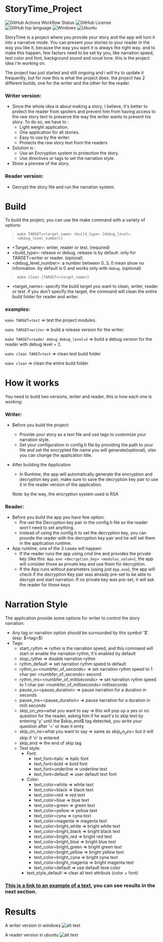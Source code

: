 # StoryTime_Project
![GitHub Actions Workflow Status](https://img.shields.io/github/actions/workflow/status/shadowkane/StoryTime_Project/workflow.yml)
![GitHub License](https://img.shields.io/github/license/shadowkane/StoryTime_Project)
![GitHub top language](https://img.shields.io/github/languages/top/shadowkane/StoryTime_Project)
![Windows](https://img.shields.io/badge/Windows-0078D6?logo=windows&logoColor=white)
![Ubuntu](https://img.shields.io/badge/Ubuntu-E95420?logo=ubuntu&logoColor=white)

StoryTime is a project where you provide your story and the app will turn it into a narrative mode.
You can present your stories to your reader in the way you like it, because the way you want it is always the right way.
and to make this happen, few factors need to be set by you, like narration speed, text color and font, background sound and vocal tone.
this is the project idea i'm working on.

The project has just started and still ongoing and i will try to update it frequently, but for now this is what the project does.
the project has 2 different builds, one for the writer and the other for the reader.
### Writer version:
  + Since the whole idea is about making a story, I believe, it's better to protect the reader from spoilers and prevent him from having access to the raw story text to preserve the way the writer wants to present his story. To do so, we have to :
    + Light weight application.
    + One application for all stories.
    + Easy to use by the writer.
    + Protects the raw story text from the readers
  + Solution is :
    + Use an Encryption system to protection the story.
    + Use directives or tags to set the narration style.
  + Show a preview of the story.
### Reader version:
  + Decrypt the story file and run the narration system.

# Build
To build the project, you can use the make command with a variety of options:
>`make TARGET=<target_name> <build_type> [debug_level=<debug_level_number>]`
- <Target_name>: writer, reader or test. (required)
- <build_type>: release or debug. release is by default. only for TARGET=writer or reader. (opional)
- <debug_level_number>: a number between 0..3, 0 mean show no information. by default is 0 and works only with `debug`. (optional)
> `make clean [TARGET=<target_name>]`
- <target_name>: specify the build target you want to clean, writer, reader or test. if you don't specify the target, the command will clean the entire build folder for reader and writer.
### examples:
`make TARGET=test` => test the project modules.

`make TARGET=writer` => build a release version for the writer.

`make TARGET=reader debug debug_level=2` => build a debug version for the reader with debug level = 2.

`make clean TARET=test` => clean test build folder

`make clean` => clean the entire build folder

# How it works
You need to build two versions, writer and reader, this is how each one is working: 
### Writer:
- Before you build the project:
  + Provide your story as a text file and use tags to customize your narration style.
  + Set your configuration in config.h file by providing the path to your file and set the encrypted file name you will generate(optional), olso you can change the application title.
- After building the Application
  + In Runtime, the app will automatically generate the encryption and decryption key pair, make sure to save the decryption key pair to use it in the reader version of the application.

  Note: by the way, the encryption system used is RSA
  
### Reader:
- Before you build the app you have few option:
  + Pre-set the Decryption key pair in the config.h file so the reader won't need to set anything.
  + instead of using the config.h to set the decryption key, you can provide the reader with the decryption key pair and he will set them in the application runtime.
- App runtime, one of the 3 cases will happen:
  + If the reader runs the app using cmd line and provides the private key (like this: `App.exe <decryption_key> <modulus_value>`), the app will consider those as private key and use them for decryption.
  + If the App runs without parameters (using just `App.exe`), the app will check if the decryption Key pair was already pre-set to be able to decrypt and start narration.
  If no private key was pre-set, it will ask the reader for those keys

# Narration Style
The application provide some options for writer to control the story narration:
 + Any tag or narration option should be surrounded by this symbol '$'. (exp: \$\<tag>\$)
 + Tags:
    + start_rythm => rythm is the narration speed, and this command will start or enable the narration rythm, it's enabled by default
    + stop_rythm => disable narration rythm
    + rythm_default => set narration rythm speed to default
    + rythm_s=<numbfer_of_seconds> => set narration rythm speed to 1 char per <numbfer_of_seconds> second
    + rythm_ms=<numbfer_of_milliseconds> => set narration rythm speed to 1 char per <numbfer_of_milliseconds> milliseconds
    + pause_s=<pause_duration> => pause narration for a duration in seconds
    + pause_ms=<pause_duration> => pause narration for a duration in milli seconds
    + skip_on_yes=what you want to say => this will pop up a yes or no question for the reader, asking him if he want's to skip text by entering 'y' until the \$skip_end\$ tag detected, you write your question after '=' or leae it emty
    + skip_on_no=what you want to say => same as $skip_on_yes=$ but it will skip if 'n' is entered
    + skip_end => the end of skip tag
    + Text style:
      + Font:
        + text_font=italic => italic font
        + text_font=bold => bold font
        + text_font=underline => underline text
        + text_font=default => user default text font
      + Color:
        + text_color=white => white text
        + text_color=black => black text
        + text_color=red => red text
        + text_color=blue => blue text
        + text_color=green => green text
        + text_color=yellow => yellow text
        + text_color=cyna => cyna text
        + text_color=magenta => magenta text
        + text_color=bright_white => bright white text
        + text_color=bright_black => bright black text
        + text_color=bright_red => bright red text
        + text_color=bright_blue => bright blue text
        + text_color=bright_green => bright green text
        + text_color=bright_yellow => bright yellow text
        + text_color=bright_cyna => bright cyna text
        + text_color=bright_magenta => bright magenta text
        + text_color=default => use default texe color
      + text_style_default => clear all text attributs (color + font)

### [This is a link to an example of a text](docs/aboutMe.txt), you can see results in the next section.
# Results
A writer version in windows
![alt text](<docs/images/StoryTime windows writer.JPG>)

A reader version in ubuntu
![alt text](<docs/images/StoryTime ubuntu reader.JPG>)
